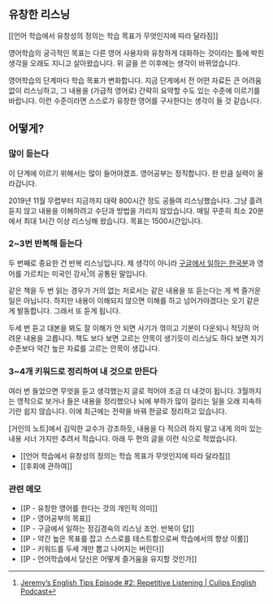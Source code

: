 
## 유창한 리스닝

[[언어 학습에서 유창성의 정의는 학습 목표가 무엇인지에 따라 달라짐]]

영어학습의 궁극적인 목표는 다른 영어 사용자와 유창하게 대화하는 것이라는 틀에 박힌 생각을 오래도 지니고 살아왔습니다. 위 글을 쓴 이후에는 생각이 바뀌었습니다. 

영어학습의 단계마다 학습 목표가 변화합니다. 지금 단게에서 전 어떤 자료든 큰 어려움 없이 리스닝하고, 그 내용을 (가급적 영어로) 간략히 요약할 수도 있는 수준에 이르기를 바랍니다. 이런 수준이라면 스스로가 유창한 영어를 구사한다는 생각이 들 것 같습니다.  

## 어떻게?

### 많이 듣는다

이 단계에 이르기 위해서는 많이 들어야겠죠. 영어공부는 정직합니다. 한 만큼 실력이 올라갑니다.

2019년 11월 무렵부터 지금까지 대략 800시간 정도 공들여 리스닝했습니다. 그냥 흘려 듣지 않고 내용을 이해하려고 수단과 방법을 가리지 않았습니다. 매일 꾸준히 최소 20분에서 최대 1시간 이상 리스닝해 왔습니다. 목표는 1500시간입니다. 

### 2~3번 반복해 듣는다 

두 번째로 중요한 건 반복 리스닝입니다. 제 생각이 아니라 [구글에서 일하는 한국분](https://brunch.co.kr/@loiskim01/44)과 영어를 가르치는 미국인 강사[^1]의 공통된 말입니다. 

같은 책을 두 번 읽는 경우가 거의 없는 저로서는 같은 내용을 또 듣는다는 게 썩 즐거운 일은 아닙니다. 하지만 내용이 이해되지 않으면 이해를 하고 넘어가야겠다는 오기 같은 게 발동합니다. 그래서 또 듣게 됩니다. 

두세 번 듣고 대본을 봐도 잘 이해가 안 되면 사기가 꺾이고 기분이 다운되니 적당히 어려운 내용을 고릅니다. 책도 보다 보면 고르는 안목이 생기듯이 리스닝도 하다 보면 자기 수준보다 약간 높은 자료를 고르는 안목이 생깁니다.    

### 3~4개 키워드로 정리하여 내 것으로 만든다 

여러 번 들었으면 무엇을 듣고 생각했는지 글로 적어야 조금 더 내것이 됩니다. 3월까지는 영작으로 보거나 들은 내용을 정리했으나 뇌에 부하가 많이 걸리는 일을 오래 지속하기란 쉽지 않습니다. 이에 최근에는 전략을 바꿔 한글로 정리하고 있습니다.

[거인의 노트]에서 김익한 교수가 강조하듯, 내용을 다 적으려 하지 말고 내게 의미 있는 내용 서너 가지만 추려서 적습니다. 아래 두 편의 글을 이런 식으로 적었습니다.

- [[언어 학습에서 유창성의 정의는 학습 목표가 무엇인지에 따라 달라짐]]
- [[후회에 관하여]]



[^1]: [Jeremy’s English Tips Episode #2: Repetitive Listening | Culips English Podcast](https://esl.culips.com/2019/11/jeremys-english-tips-episode-2-repetitive-listening/)


### 관련 메모
- [[P - 유창한 영어를 한다는 것의 개인적 의미]]
- [[P - 영어공부의 목표]]
- [[P - 구글에서 일하는 정김경숙의 리스닝 조언. 반복이 답]]
- [[P - 약간 높은 목표를 잡고 스스로를 테스트함으로써 학습에서의 향상 이룸]]
- [[P - 키워드를 두세 개만 뽑고 나머지는 버린다]]
- [[P - 언어학습에서 당신은 어떻게 즐거움을 유지할 것인가]]